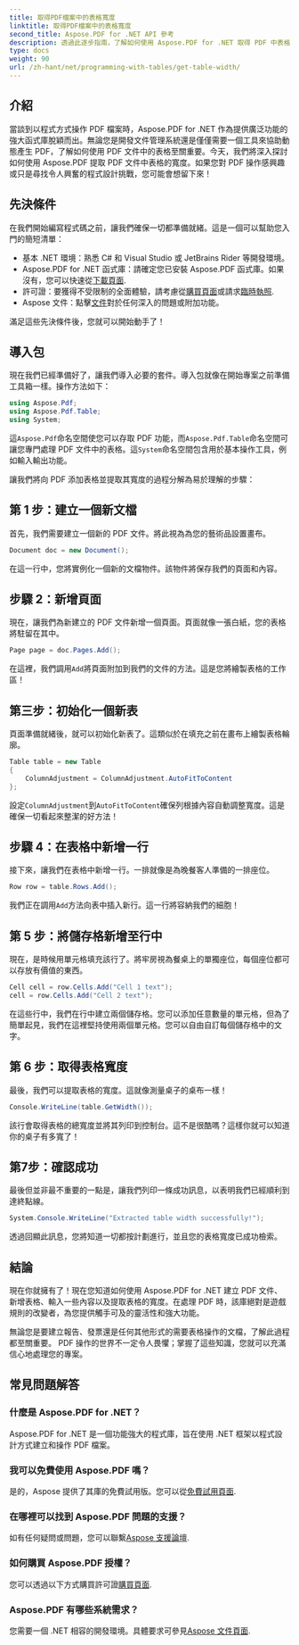 ```yaml
---
title: 取得PDF檔案中的表格寬度
linktitle: 取得PDF檔案中的表格寬度
second_title: Aspose.PDF for .NET API 參考
description: 透過此逐步指南，了解如何使用 Aspose.PDF for .NET 取得 PDF 中表格的寬度。
type: docs
weight: 90
url: /zh-hant/net/programming-with-tables/get-table-width/
---
```

## 介紹

當談到以程式方式操作 PDF 檔案時，Aspose.PDF for .NET 作為提供廣泛功能的強大函式庫脫穎而出。無論您是開發文件管理系統還是僅僅需要一個工具來協助動態產生 PDF，了解如何使用 PDF 文件中的表格至關重要。今天，我們將深入探討如何使用 Aspose.PDF 提取 PDF 文件中表格的寬度。如果您對 PDF 操作感興趣或只是尋找令人興奮的程式設計挑戰，您可能會想留下來！

## 先決條件

在我們開始編寫程式碼之前，讓我們確保一切都準備就緒。這是一個可以幫助您入門的簡短清單：

- 基本 .NET 環境：熟悉 C# 和 Visual Studio 或 JetBrains Rider 等開發環境。
-  Aspose.PDF for .NET 函式庫：請確定您已安裝 Aspose.PDF 函式庫。如果沒有，您可以快速從[下載頁面](https://releases.aspose.com/pdf/net/).
- 許可證：要獲得不受限制的全面體驗，請考慮從[購買頁面](https://purchase.aspose.com/buy)或請求[臨時執照](https://purchase.aspose.com/temporary-license/).
- Aspose 文件：點擊[文件](https://reference.aspose.com/pdf/net/)對於任何深入的問題或附加功能。

滿足這些先決條件後，您就可以開始動手了！

## 導入包

現在我們已經準備好了，讓我們導入必要的套件。導入包就像在開始專案之前準備工具箱一樣。操作方法如下：

```csharp
using Aspose.Pdf;
using Aspose.Pdf.Table;
using System;
```

這`Aspose.Pdf`命名空間使您可以存取 PDF 功能，而`Aspose.Pdf.Table`命名空間可讓您專門處理 PDF 文件中的表格。這`System`命名空間包含用於基本操作工具，例如輸入輸出功能。

讓我們將向 PDF 添加表格並提取其寬度的過程分解為易於理解的步驟：

## 第 1 步：建立一個新文檔

首先，我們需要建立一個新的 PDF 文件。將此視為為您的藝術品設置畫布。

```csharp
Document doc = new Document();
```

在這一行中，您將實例化一個新的文檔物件。該物件將保存我們的頁面和內容。

## 步驟 2：新增頁面

現在，讓我們為新建立的 PDF 文件新增一個頁面。頁面就像一張白紙，您的表格將駐留在其中。

```csharp
Page page = doc.Pages.Add();
```

在這裡，我們調用`Add`將頁面附加到我們的文件的方法。這是您將繪製表格的工作區！

## 第三步：初始化一個新表

頁面準備就緒後，就可以初始化新表了。這類似於在填充之前在畫布上繪製表格輪廓。

```csharp
Table table = new Table
{
    ColumnAdjustment = ColumnAdjustment.AutoFitToContent
};
```

設定`ColumnAdjustment`到`AutoFitToContent`確保列根據內容自動調整寬度。這是確保一切看起來整潔的好方法！

## 步驟 4：在表格中新增一行

接下來，讓我們在表格中新增一行。一排就像是為晚餐客人準備的一排座位。

```csharp
Row row = table.Rows.Add();
```

我們正在調用`Add`方法向表中插入新行。這一行將容納我們的細胞！

## 第 5 步：將儲存格新增至行中

現在，是時候用單元格填充該行了。將牢房視為餐桌上的單獨座位，每個座位都可以存放有價值的東西。

```csharp
Cell cell = row.Cells.Add("Cell 1 text");
cell = row.Cells.Add("Cell 2 text");
```

在這些行中，我們在行中建立兩個儲存格。您可以添加任意數量的單元格，但為了簡單起見，我們在這裡堅持使用兩個單元格。您可以自由自訂每個儲存格中的文字。

## 第 6 步：取得表格寬度

最後，我們可以提取表格的寬度。這就像測量桌子的桌布一樣！

```csharp
Console.WriteLine(table.GetWidth());
```

該行會取得表格的總寬度並將其列印到控制台。這不是很酷嗎？這樣你就可以知道你的桌子有多寬了！

## 第7步：確認成功

最後但並非最不重要的一點是，讓我們列印一條成功訊息，以表明我們已經順利到達終點線。

```csharp
System.Console.WriteLine("Extracted table width successfully!");
```

透過回顯此訊息，您將知道一切都按計劃進行，並且您的表格寬度已成功檢索。

## 結論

現在你就擁有了！現在您知道如何使用 Aspose.PDF for .NET 建立 PDF 文件、新增表格、輸入一些內容以及提取表格的寬度。在處理 PDF 時，該庫絕對是遊戲規則的改變者，為您提供觸手可及的靈活性和強大功能。

無論您是要建立報告、發票還是任何其他形式的需要表格操作的文檔，了解此過程都至關重要。 PDF 操作的世界不一定令人畏懼；掌握了這些知識，您就可以充滿信心地處理您的專案。 

## 常見問題解答

### 什麼是 Aspose.PDF for .NET？  
Aspose.PDF for .NET 是一個功能強大的程式庫，旨在使用 .NET 框架以程式設計方式建立和操作 PDF 檔案。

### 我可以免費使用 Aspose.PDF 嗎？  
是的，Aspose 提供了其庫的免費試用版。您可以從[免費試用頁面](https://releases.aspose.com/).

### 在哪裡可以找到 Aspose.PDF 問題的支援？  
如有任何疑問或問題，您可以聯繫[Aspose 支援論壇](https://forum.aspose.com/c/pdf/10).

### 如何購買 Aspose.PDF 授權？  
您可以透過以下方式購買許可證[購買頁面](https://purchase.aspose.com/buy).

### Aspose.PDF 有哪些系統需求？  
您需要一個 .NET 相容的開發環境。具體要求可參見[Aspose 文件頁面](https://reference.aspose.com/pdf/net/).